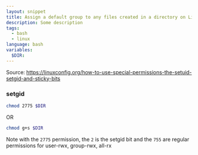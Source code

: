 ```yaml
---
layout: snippet
title: Assign a default group to any files created in a directory on Linux
description: Some description
tags:
  - bash
  - linux
language: bash
variables:
  $DIR:
---
```


Source: <https://linuxconfig.org/how-to-use-special-permissions-the-setuid-setgid-and-sticky-bits>

### setgid

```bash
chmod 2775 $DIR
```

OR

```bash
chmod g+s $DIR
```

Note with the `2775` permission, the `2` is the setgid bit and the `755` are
regular permissions for user-rwx, group-rwx, all-rx